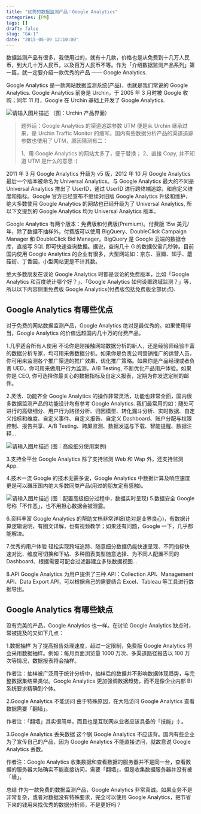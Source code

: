 ```yaml
---
title: "优秀的数据监测产品：Google Analytics"
categories: [PM]
tags: []
draft: false
slug: "GA-1"
date: "2015-05-09 12:10:00"
---
```


数据监测产品有很多，我使用过的，就有十几款，价格也是从免费到十几万人民币，到大几十万人民币，以及百万人民币不等。作为「介绍数据监测产品系列」第一篇，就一定要介绍一款优秀的产品 —— Google Analytics.

Google Analytics 是一款网站数据监测系统(产品)，也就是我们常说的 Google Analytics. Google Analytics 前身是 Urchin，于 2005 年 3 月时被 Google 收购；同年 11 月，Google 在 Urchin 基础上开发了 Google Analytics.

![请输入图片描述][1]
（图：Urchin 产品界面）

> 题外话：Google Analytics 的渠道追踪参数 UTM 便是从 Urchin 继承过来，是 Urchin Traffic
> Monitor 的缩写。国内有些数据分析产品的渠道追踪参数也使用了 UTM，原因猜测有二：
> 
> 1、用 Google Analytics 的网站太多了，便于替换；
> 2、直接 Copy, 并不知道 UTM 是什么的意思 :)

2011 年 3 月 Google Analytics 升级为 v5 版，2012 年 10 月 Google Analytics 最后一个版本被命名为 Universal Analytics。与 Google Analytics 最大的不同是 Universal Analytics 推出了 UserID，通过 UserID 进行跨终端追踪，和自定义维度和指标。Google 官方已经宣布不继续对旧版 Google Analytics 升级和维护，绝大多数使用 Google Analytics 的网站也已经升级为了 Universal Analytics, 所以下文提到的 Google Analytics 均为 Universal Analytics 版本。

Google Analytics 有两个版本：免费版和付费版(Premium)。付费版 15w 美元/年，除了数据不抽样外，付费版可以使用 BigQuery、DoubleClick Campaign Manager 和 DoubleClick Bid Manager。BigQuery 是 Google 云端的数据仓库，直接写 SQL 即可快速查询数据。据说，查询几十 G 的数据仅需几秒钟。目前国内使用 Google Analytics 的企业有很多，大型网站如：京东、豆瓣、知乎、蘑菇街、丁香园，小型网站更是不计其数。

绝大多数朋友在谈论 Google Analytics 时都是谈论的免费版本，比如「Google Analytics 和百度统计哪个好？」、「Google Analytics 如何设置跨域监测？」等，所以以下内容侧重免费版 Google Analytics(付费版包括免费版全部优点).

## Google Analytics 有哪些优点

对于免费的网站数据监测产品，Google Analytics 绝对是最优秀的。如果使用得当，Google Analytics 的价值远超国内几十万的付费产品。

1.几乎适合所有人使用
不论你是刚接触网站数据分析的新人，还是经验师经验丰富的数据分析专家，均可用来做数据分析。如果你是负责公司营销推广的运营人员，你可用来监测各个推广渠道的推广效果，优化推广策略。如果你是产品经理或者负责 UED，你可用来做用户行为监测，A/B Testing, 不断优化产品用户体验。如果你是 CEO, 你可选择你最关心的数据指标及自定义报表，定期为你发送定制的邮件。

2.灵活、功能齐全
Google Analytics 的操作非常灵活，功能也非常全面，国内很多数据监测产品的功能设计均有参考 Google Analytics. 我们最常用的如：随处可进行的高级细分、用户行为路径分析、归因模型、转化漏斗分析、实时数据、自定义指标和维度、自定义事件、自定义报告、自定义 Dashboard、账户分配与权限控制、报告共享、A/B Testing、跨屏监测、数据发送与下载、智能提醒、数据注释…

![请输入图片描述][2]
(图：高级细分使用案例)

3.支持全平台
Google Analytics 除了支持监测 Web 和 Wap 外，还支持监测 App.

4.技术一流
Google 的技术无需多说，Google Analytics 中数据计算及响应速度更是可以碾压国内绝大多数同类产品(用过的朋友定有感触)。

![请输入图片描述][3]
(图：配置高级细分过程中，数据实时呈现)
5.数据安全
Google 号称「不作恶」，也不用担心数据会被泄露。

6.资料丰富
Google Analytics 的帮助文档非常详细(绝对是业界良心)，有数据计算逻辑说明，有图文详解，也有视频教学；如果还有问题，Google 一下，几乎都能解决。

7.优秀的用户体验
轻松实现跨域追踪、随意细分数据仍能快速呈现、不同指标快速对比、维度可切换和下钻、多种图表类型随意选择、为不同人配置不同的 Dashboard、根据需要可配合过滤器建立多张数据视图…

8.API
Google Analytics 为用户提供了三种 API：Collection API、Management API、Data Export API，可以根据自己的需要结合 Excel、Tableau 等工具进行数据导出。

## Google Analytics 有哪些缺点
没有完美的产品，Google Analytics 也一样。在讨论 Google Analytics 缺点时，常被提及的又如下几点：

1.数据抽样
为了提高报告处理速度，超过一定限制，免费版 Google Analytics 将会采用数据抽样。例如：每月页面浏览量 1000 万次、多渠道路径报告以 100 万次等情况，数据报表将会抽样。

作者注：抽样被广泛用于统计分析中，抽样后的数据并不影响数据体现趋势，与完整数据集结果类似。Google Analytics 更加强调数据趋势，而不是像企业内部 BI 系统要求精确到个体。

2.Google Analytics 不能访问
由于特殊原因，在大陆访问 Google Analytics 查看数据需要「翻墙」。

作者注：「翻墙」其实很简单，而且也是互联网从业者应该具备的「技能」:) 。

3.Google Analytics 丢失数据
这个锅 Google Analytics 不应该背。国内有些企业为了宣传自己的产品，因为 Google Analytics 不能直接访问，就故意说 Google Analytics 丢数。

作者注：Google Analytics 收集数据和查看数据的服务器并不是同一台，查看数据的服务器大陆确实不能直接访问，需要「翻墙」，但是收集数据服务器并没有被「墙」。

总结
作为一款免费的数据监测产品，Google Analytics 非常真诚。如果业务不是非常复杂，或者对数据没有特殊要求，完全可以使用 Google Analytics，把节省下来的钱用来找优秀的数据分析师，不是更好吗？


  [1]: https://pic3.zhimg.com/80/4aafb484659745af84473bcd4c9ffd1e_720w.png
  [2]: https://pic3.zhimg.com/80/bf9ad5daee21a1032928ef06339112fa_720w.png
  [3]: https://pic3.zhimg.com/80/49863186fefe84d8e1f54d8f05ec8cfa_720w.png
